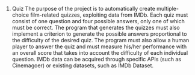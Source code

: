 1. Quiz
The purpose of the project is to automatically create multiple-choice film-related quizzes, exploiting data from IMDb. Each quiz must consist of one question and four possible answers, only one of which must be correct. The program that generates the quizzes must also implement a criterion to generate the possible answers proportional to the difficulty of the desired quiz. The program must also allow a human player to answer the quiz and must measure his/her performance with an overall score that takes into account the difficulty of each individual question. IMDb data can be acquired through specific APIs (such as Cinemagoer) or existing datasets, such as IMDb Dataset.
